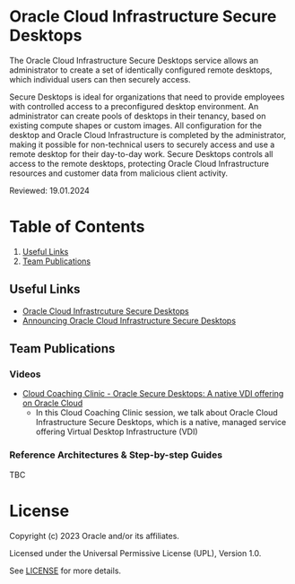 # Oracle Cloud Infrastructure Secure Desktops
 
The Oracle Cloud Infrastructure Secure Desktops service allows an administrator to create a set of identically configured remote desktops, which individual users can then securely access.

Secure Desktops is ideal for organizations that need to provide employees with controlled access to a preconfigured desktop environment. An administrator can create pools of desktops in their tenancy, based on existing compute shapes or custom images. All configuration for the desktop and Oracle Cloud Infrastructure is completed by the administrator, making it possible for non-technical users to securely access and use a remote desktop for their day-to-day work. Secure Desktops controls all access to the remote desktops, protecting Oracle Cloud Infrastructure resources and customer data from malicious client activity.

Reviewed: 19.01.2024

# Table of Contents
 
1. [Useful Links](#useful-links)
2. [Team Publications](#team-publications)
 
## Useful Links
- [Oracle Cloud Infrastrcuture Secure Desktops](https://docs.oracle.com/en-us/iaas/secure-desktops/home.htm)
- [Announcing Oracle Cloud Infrastructure Secure Desktops](https://blogs.oracle.com/cloud-infrastructure/post/secure-desktops-cloud-native-virtualization)

## Team Publications

### Videos
- [Cloud Coaching Clinic - Oracle Secure Desktops: A native VDI offering on Oracle Cloud](https://www.youtube.com/watch?v=QGBa4I9TzPo)
  - In this Cloud Coaching Clinic session, we talk about Oracle Cloud Infrastructure Secure Desktops, which is a native, managed service offering Virtual Desktop Infrastructure (VDI)

### Reference Architectures & Step-by-step Guides
TBC

# License

Copyright (c) 2023 Oracle and/or its affiliates.

Licensed under the Universal Permissive License (UPL), Version 1.0.

See [LICENSE](https://github.com/oracle-devrel/technology-engineering/blob/main/LICENSE) for more details.
